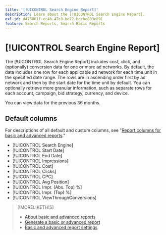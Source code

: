 ```yaml
---
title: '[!UICONTROL Search Engine Report]'
description: Learn about the [!UICONTROL Search Engine Report].
exl-id: d475861f-ec4b-47c8-be72-bccbe803e891
feature: Search Reports, Search Basic Reports
---
```

# [!UICONTROL Search Engine Report]

The [!UICONTROL Search Engine Report] includes cost, click, and (optionally) conversion data for one or more ad networks. By default, the data includes one row for each applicable ad network for each time unit in the specified date range. The rows are in ascending order first by ad network and then by the start date for the time unit by default. You can optionally retrieve more granular information, such as separate rows for each account, campaign, bid strategy, currency, and device.

You can view data for the previous 36 months.

## Default columns

For descriptions of all default and custom columns, see "[Report columns for basic and advanced reports](basic-advanced-report-columns.md)."

* [!UICONTROL Search Engine]
* [!UICONTROL Start Date]
* [!UICONTROL End Date]
* [!UICONTROL Impressions]
* [!UICONTROL Cost]
* [!UICONTROL Clicks]
* [!UICONTROL CPC]
* [!UICONTROL Avg Position]
* [!UICONTROL Impr. (Abs. Top) %]
* [!UICONTROL Impr. (Top) %]
* [!UICONTROL ViewThroughConversions]

>[!MORELIKETHIS]
>
>* [About basic and advanced reports](basic-advanced-report-about.md)
>* [Generate a basic or advanced report](basic-advanced-report-generate.md)
>* [Basic and advanced report settings](basic-advanced-report-settings.md)
